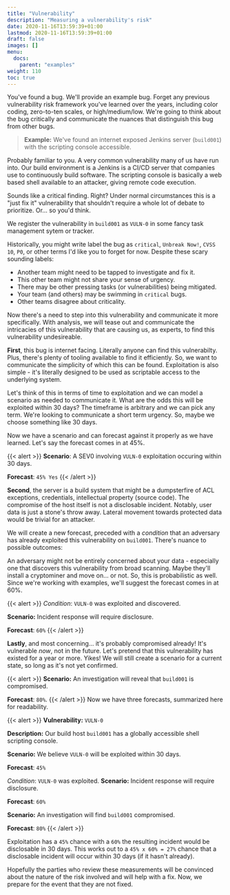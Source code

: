 ```yaml
---
title: "Vulnerability"
description: "Measuring a vulnerability's risk"
date: 2020-11-16T13:59:39+01:00
lastmod: 2020-11-16T13:59:39+01:00
draft: false
images: []
menu:
  docs:
    parent: "examples"
weight: 110
toc: true
---
```


You've found a bug. We'll provide an example bug. Forget any previous vulnerability risk framework you've learned over the years, including color coding, zero-to-ten scales, or high/medium/low. We're going to think about the bug critically and communicate the nuances that distinguish this bug from other bugs.

> **Example:** We've found an internet exposed Jenkins server (`build001`) with the scripting console accessible.

Probably familiar to you. A very common vulnerability many of us have run into. Our build environment is a Jenkins is a CI/CD server that companies use to continuously build software. The scripting console is basically a web based shell available to an attacker, giving remote code execution.

Sounds like a critical finding. Right? Under normal circumstances this is a "just fix it" vulnerability that shouldn't require a whole lot of debate to prioritize. Or... so you'd think.

We register the vulnerability in `build001` as `VULN-0` in some fancy task management sytem or tracker. 

Historically, you might write label the bug as `critical`, `Unbreak Now!`, `CVSS 10`, `P0`, or other terms I'd like you to forget for now. Despite these scary sounding labels:

- Another team might need to be tapped to investigate and fix it.
- This other team might not share your sense of urgency.
- There may be other pressing tasks (or vulnerabilities) being mitigated.
- Your team (and others) may be swimming in `critical` bugs.
- Other teams disagree about criticality.

Now there's a need to step into this vulnerability and communicate it more specifically. With analysis, we will tease out and communicate the intricacies of this vulnerability that are causing us, as experts, to find this vulnerability undesireable.

**First**, this bug is internet facing. Literally anyone can find this vulnerabilty. Plus, there's plenty of tooling available to find it efficiently. So, we want to communicate the simplicity of which this can be found. Exploitation is also simple - it's literally designed to be used as scriptable access to the underlying system.

Let's think of this in terms of time to exploitation and we can model a scenario as  needed to communicate it. What are the odds this will be exploited within 30 days? The timeframe is arbitrary and we can pick any term. We're looking to communicate a short term urgency. So, maybe we choose something like 30 days.

Now we have a scenario and can forecast against it properly as we have learned. Let's say the forecast comes in at 45%.

{{< alert >}}
**Scenario**: 
A SEV0 involving `VULN-0` exploitation occuring within 30 days.

**Forecast**: `45% Yes`
{{< /alert >}}


**Second**, the server is a build system that might be a dumpsterfire of ACL exceptions, credentials, intellectual property (source code). The compromise of the host itself is not a disclosable incident. Notably, user data is just a stone's throw away. Lateral movement towards protected data would be trivial for an attacker.

We will create a new forecast, preceded with a *condition* that an adversary has already exploited this vulnerability on `build001`. There's nuance to possible outcomes:

An adversary might not be entirely concerned about your data - especially one that discovers this vulnerability from broad scanning. Maybe they'll install a cryptominer and move on... or not. So, this is probabilistic as well. Since we're working with examples, we'll suggest the forecast comes in at 60%.

{{< alert >}}
_Condition_: `VULN-0` was exploited and discovered.

**Scenario:** Incident response will require disclosure.

**Forecast**: `60%`
{{< /alert >}}

**Lastly**, and most concerning... it's probably compromised already! It's vulnerable _now_, not in the future. Let's pretend that this vulnerability has existed for a year or more. Yikes! We will still create a scenario for a current state, so long as it's not yet confirmed.

{{< alert >}}
**Scenario:** An investigation will reveal that `build001` is compromised.

**Forecast**: `80%`.
{{< /alert >}}
Now we have three forecasts, summarized here for readability.

{{< alert >}}
**Vulnerability:** `VULN-0`

**Description:** Our build host `build001` has a globally accessible shell scripting console. 

**Scenario:** We believe `VULN-0` will be exploited within 30 days.

**Forecast**: `45%`

_Condition_: `VULN-0` was exploited.
**Scenario:** Incident response will require disclosure.

**Forecast**: `60%`

**Scenario:** An investigation will find `build001` compromised.

**Forecast**: `80%`
{{< /alert >}}

Exploitation has a `45%` chance with a `60%` the resulting incident would be disclosable in 30 days. This works out to a `45% x 60% = 27%` chance that a disclosable incident will occur within 30 days (if it hasn't already). 

Hopefully the parties who review these measurements will be convinced about the nature of the risk involved and will help with a fix. Now, we prepare for the event that they are not fixed.